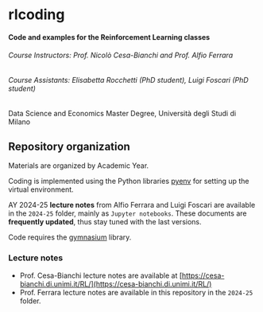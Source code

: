 # rlcoding

#### Code and examples for the Reinforcement Learning classes

###### Course Instructors: Prof. Nicolò Cesa-Bianchi and Prof. Alfio Ferrara

###### Course Assistants: Elisabetta Rocchetti (PhD student), Luigi Foscari (PhD student)

Data Science and Economics Master Degree, Università degli Studi di Milano

## Repository organization

Materials are organized by Academic Year.

Coding is implemented using the Python libraries [pyenv](https://github.com/pyenv/pyenv) for setting up the virtual environment. 

AY 2024-25 **lecture notes** from Alfio Ferrara and Luigi Foscari are available in the `2024-25` folder, mainly as `Jupyter notebooks`. These documents are **frequently updated**, thus stay tuned with the last versions.

Code requires the [gymnasium](https://gymnasium.farama.org/) library.

### Lecture notes
- Prof. Cesa-Bianchi lecture notes are available at [https://cesa-bianchi.di.unimi.it/RL/](https://cesa-bianchi.di.unimi.it/RL/)
- Prof. Ferrara lecture notes are available in this repository in the `2024-25` folder.